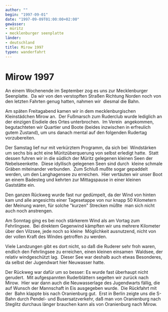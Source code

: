 ```yaml
---
author: ""
begin: "1997-09-01"
date: "1997-09-09T01:00:00+02:00"
gewässer:
- müritz
- mecklenburger seenplatte
länder: 
- deutschland
title: Mirow 1997
typen: wanderfahrt
---
```


# Mirow 1997


An einem Wochenende im September zog es uns zur Mecklenburger Seenplatte.  Da wir von den verstopften Straßen Richtung Norden noch von den letzten Fahrten genug hatten, nahmen wir  diesmal die Bahn.

Am späten Freitagabend kamen wir in dem mecklenburgischen Kleinstädchen Mirow an.  Der Fußmarsch zum Ruderclub wurde lediglich an der einzigen Eisdiele des Ortes unterbrochen.  Im Verein  angekommen, begutachteten wir Quartier und Boote (beides inzwischen in erfreulich gutem Zustand), um uns danach mental auf den folgenden Rudertag vorzubereiten.

Der Samstag lief nur mit verkürztem Programm, da sich bei  Windstärken um sechs bis acht eine Müritzüberquerung von selbst erledigt hatte.  Statt dessen fuhren wir in die südlich der Müritz gelegenen kleinen Seen der Nebelseenkette.  Diese idyllisch gelegenen Seen sind durch  kleine schmale Gräben miteinander verbunden.  Zum Schluß mußte sogar gepaddelt werden, um den Langhagensee zu erreichen.  Hier vertäuten wir unser Boot an einem Badesteg und kehrten zur Mittagspause in einer kleinen  Gaststätte ein.

Den ganzen Rückweg wurde fast nur gedümpelt, da der Wind von hinten kam und alle angesichts einer Tagesetappe von nur knapp 50 Kilometern der Meinung waren, für solche "kurzen" Strecken müßte  man sich nicht auch noch anstrengen.

Am Sonntag ging es bei noch stärkerem Wind als am Vortag zum Fehrlingsee.  Bei direktem Gegenwind kämpften wir uns mehrere Kilometer über den Vilzsee, jede noch so kleine  Möglichkeit ausnutzend, nicht von der vollen Kraft des Windes getroffen zu werden.

Viele Landzungen gibt es dort nicht, so daß die Ruderer sehr froh waren, endlich den Fehrlingsee zu erreichen, einen kleinen einsamen  Waldsee, der relativ windgeschützt lag.  Dieser See war deshalb auch etwas Besonderes, da selbst der Jugendwart hier Neuwasser hatte.

Der Rückweg war dafür um so besser: Es wurde fast überhaupt nicht  gerudert.  Mit aufgespannten Ruderblättern segelten wir zurück nach Mirow.  Hier war dann auch die Neuwasserlage des Jugendwarts fällig, die auf Wunsch der Mannschaft in Eis ausgegeben wurde.  Die Rückfahrt mit der  Bahn klappte bis nach Oranienburg gut.  Erst in Berlin zeigte uns die S-Bahn durch Pendel- und Busersatzverkehr, daß man von Oranienburg nach Steglitz durchaus länger brauchen kann als von Oranienburg nach Mirow.
